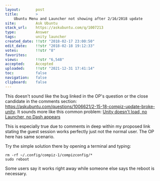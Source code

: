 ```yaml
---
layout:       post
title:        >
    Ubuntu Menu and Launcher not showing after 2∕16∕2018 update
site:         Ask Ubuntu
stack_url:    https://askubuntu.com/q/1007213
type:         Answer
tags:         unity launcher
created_date: !!str "2018-02-17 23:00:50"
edit_date:    !!str "2018-02-18 19:12:33"
votes:        !!str "8"
favorites:    
views:        !!str "6,548"
accepted:     Accepted
uploaded:     !!str "2021-12-31 17:41:14"
toc:          false
navigation:   false
clipboard:    false
---
```


This doesn't sound like the bug linked in the OP's question or the close candidate in the comments section: https://askubuntu.com/questions/1006621/2-15-18-compiz-update-broke-unity. It sounds more like this common problem: [Unity doesn&#39;t load, no Launcher, no Dash appears][1]

This is especially true due to comments in deep within my proposed link stating the guest session works perfectly just not the normal user. The OP here has same scenario.

Try the simple solution there by opening a terminal and typing:

``` 
rm -rf ~/.config/compiz-1/compizconfig/*
sudo reboot

```

Some users say it works right away while someone else says the reboot is necessary.

  [1]: https://askubuntu.com/questions/17381/unity-doesnt-load-no-launcher-no-dash-appears
